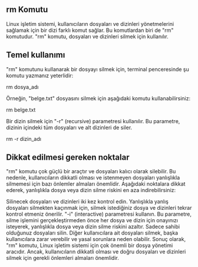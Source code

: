 ## rm Komutu


Linux işletim sistemi, kullanıcıların dosyaları ve dizinleri yönetmelerini sağlamak için bir dizi farklı komut sağlar. Bu komutlardan biri de "rm" komutudur. "rm" komutu, dosyaları ve dizinleri silmek için kullanılır.

## Temel kullanımı

"rm" komutunu kullanarak bir dosyayı silmek için, terminal penceresinde şu komutu yazmanız yeterlidir:

 rm dosya_adı

Örneğin, "belge.txt" dosyasını silmek için aşağıdaki komutu kullanabilirsiniz:

rm belge.txt

Bir dizin silmek için "-r" (recursive) parametresi kullanılır. Bu parametre, dizinin içindeki tüm dosyaları ve alt dizinleri de siler.

rm -r dizin_adı

## Dikkat edilmesi gereken noktalar

"rm" komutu çok güçlü bir araçtır ve dosyaları kalıcı olarak silebilir. Bu nedenle, kullanıcıların dikkatli olması ve istenmeyen dosyaları yanlışlıkla silmemesi için bazı önlemler almaları önemlidir. Aşağıdaki noktalara dikkat ederek, yanlışlıkla dosya veya dizin silme riskini en aza indirebilirsiniz:

Silinecek dosyaları ve dizinleri iki kez kontrol edin. Yanlışlıkla yanlış dosyaları silmekten kaçınmak için, silmek istediğiniz dosya ve dizinleri tekrar kontrol etmeniz önerilir.
"-i" (interactive) parametresi kullanın. Bu parametre, silme işlemini gerçekleştirmeden önce her dosya ve dizin için onayınızı isteyerek, yanlışlıkla dosya veya dizin silme riskini azaltır.
Sadece sahibi olduğunuz dosyaları silin. Diğer kullanıcılara ait dosyaları silmek, başka kullanıcılara zarar verebilir ve yasal sorunlara neden olabilir.
Sonuç olarak, "rm" komutu, Linux işletim sistemi için çok önemli bir dosya yönetimi aracıdır. Ancak, kullanıcıların dikkatli olması ve doğru dosyaları ve dizinleri silmek için gerekli önlemleri almaları önemlidir.